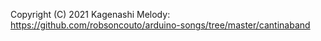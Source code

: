 
Copyright (C) 2021 Kagenashi
Melody: https://github.com/robsoncouto/arduino-songs/tree/master/cantinaband